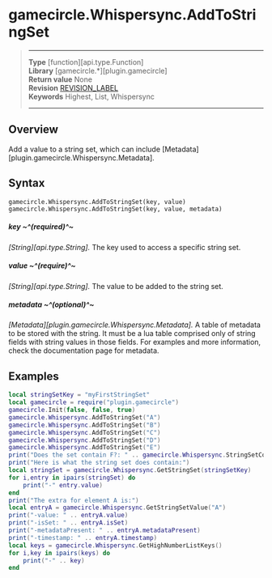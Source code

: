 # gamecircle.Whispersync.AddToStringSet

> --------------------- ------------------------------------------------------------------------------------------
> __Type__              [function][api.type.Function]  
> __Library__           [gamecircle.*][plugin.gamecircle]  
> __Return value__      None  
> __Revision__          [REVISION_LABEL](REVISION_URL)  
> __Keywords__          Highest, List, Whispersync  
> --------------------- ------------------------------------------------------------------------------------------


## Overview
Add a value to a string set, which can include [Metadata][plugin.gamecircle.Whispersync.Metadata].

## Syntax
	gamecircle.Whispersync.AddToStringSet(key, value)
	gamecircle.Whispersync.AddToStringSet(key, value, metadata)
	
##### key ~^(required)^~
_[String][api.type.String]._ The key used to access a specific string set.

##### value ~^(require)^~
_[String][api.type.String]._ The value to be added to the string set.

##### metadata ~^(optional)^~
_[Metadata][plugin.gamecircle.Whispersync.Metadata]._ A table of metadata to be stored with the string. It must be a lua table comprised only of string fields with string values in those fields. For examples and more information, check the documentation page for metadata. 

## Examples

``````lua  
local stringSetKey = "myFirstStringSet" 
local gamecircle = require("plugin.gamecircle")   
gamecircle.Init(false, false, true)  
gamecircle.Whispersync.AddToStringSet("A")  
gamecircle.Whispersync.AddToStringSet("B")  
gamecircle.Whispersync.AddToStringSet("C")  
gamecircle.Whispersync.AddToStringSet("D")  
gamecircle.Whispersync.AddToStringSet("E")  
print("Does the set contain F?: " .. gamecircle.Whispersync.StringSetContains(stringSetKey, "F"))  
print("Here is what the string set does contain:")  
local stringSet = gamecircle.Whispersync.GetStringSet(stringSetKey)  
for i,entry in ipairs(stringSet) do  
	print("-" entry.value)  
end  
print("The extra for element A is:")  
local entryA = gamecircle.Whispersync.GetStringSetValue("A")  
print("-value: " .. entryA.value)  
print("-isSet: " .. entryA.isSet)  
print("-metadataPresent: " .. entryA.metadataPresent)  
print("-timestamp: " .. entryA.timestamp)  
local keys = gamecircle.Whispersync.GetHighNumberListKeys()   
for i,key in ipairs(keys) do  
	print("-" .. key)  
end  
``````
